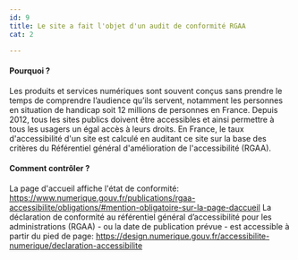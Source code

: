 ```yaml
---
id: 9
title: Le site a fait l'objet d'un audit de conformité RGAA
cat: 2

---
```


#### Pourquoi ?

Les produits et services numériques sont souvent conçus sans prendre le temps de comprendre l’audience qu’ils servent, notamment les personnes en situation de handicap soit 12 millions de personnes en France. Depuis 2012, tous les sites publics doivent être accessibles et ainsi permettre à tous les usagers un égal accès à leurs droits. En France, le taux d'accessibilité d'un site est calculé en auditant ce site sur la base des critères du Référentiel général d'amélioration de l'accessibilité (RGAA).

#### Comment contrôler ?


La page d'accueil affiche l'état de conformité: https://www.numerique.gouv.fr/publications/rgaa-accessibilite/obligations/#mention-obligatoire-sur-la-page-daccueil
La déclaration de conformité au référentiel général d’accessibilité pour les administrations (RGAA) - ou la date de publication prévue - est accessible à partir du pied de page: https://design.numerique.gouv.fr/accessibilite-numerique/declaration-accessibilite
